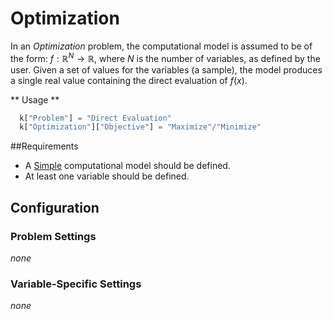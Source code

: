 # Optimization

In an *Optimization* problem, the computational model is assumed to be of the form: $f:\mathbb{R}^N\rightarrow\mathbb{R}$, where $N$ is the number of variables, as defined by the user. Given a set of values for the variables (a sample), the model produces a single real value containing the direct evaluation of $f(x)$. 

** Usage **

```python
  k["Problem"] = "Direct Evaluation"
  k["Optimization"]["Objective"] = "Maximize"/"Minimize"
```

##Requirements

+ A [Simple](/usage/models/simple) computational model should be defined.
+ At least one variable should be defined.

## Configuration

### Problem Settings

*none*


 
### Variable-Specific Settings

*none*



